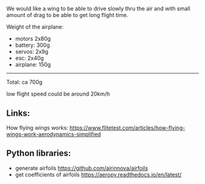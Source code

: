 # 
We would like a wing to be able to drive slowly thru the air and with small amount of drag to be able to get long flight time.

Weight of the airplane:
* motors 2x80g
* battery: 300g
* servos: 2x9g
* esc: 2x40g
* airplane: 150g
-----------
Total: ca 700g

low flight speed could be around 20km/h


## Links:
How flying wings works:
https://www.flitetest.com/articles/how-flying-wings-work-aerodynamics-simplified

## Python libraries:
- generate airfoils https://github.com/airinnova/airfoils
- get coefficients of airfoils https://aeropy.readthedocs.io/en/latest/
